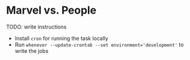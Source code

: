 # Marvel vs. People

TODO: write instructions

- Install `cron` for running the task locally
- Run `whenever --update-crontab --set environment='development'` to write the jobs
